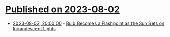 # [Published on 2023-08-02](index.md)

* [2023-08-02, 20:00:00](https://hardware.slashdot.org/story/23/08/02/0429207/bulb-becomes-a-flashpoint-as-the-sun-sets-on-incandescent-lights?utm_source=rss1.0mainlinkanon&utm_medium=feed) - [Bulb Becomes a Flashpoint as the Sun Sets on Incandescent Lights](https://hardware.slashdot.org/story/23/08/02/0429207/bulb-becomes-a-flashpoint-as-the-sun-sets-on-incandescent-lights?utm_source=rss1.0mainlinkanon&utm_medium=feed)
